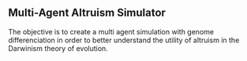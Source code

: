 ## Multi-Agent Altruism Simulator

The objective is to create a multi agent simulation with genome differenciation in order to better understand the utility of altruism in the Darwinism theory of evolution.
